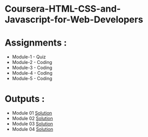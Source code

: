 # Coursera-HTML-CSS-and-Javascript-for-Web-Developers

# Assignments :
* Module-1 - Quiz 
* Module-2 - Coding
* Module-3 - Coding
* Module-4 - Coding
* Module-5 - Coding


# Outputs :

* Module 01 [Solution](https://blrajkumar.github.io/Coursera_HTML_CSS_JS/mod2_solution/index.html)
* Module 02 [Solution](https://blrajkumar.github.io/Coursera_HTML_CSS_JS/mod3_solution/index.html)
* Module 03 [Solution](https://blrajkumar.github.io/Coursera_HTML_CSS_JS/mod4_solution/index.html)
* Module 04 [Solution](https://blrajkumar.github.io/Coursera_HTML_CSS_JS/mod5_solution/index.html)
